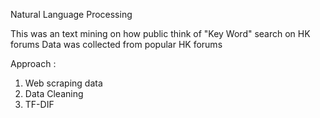 Natural Language Processing

This was an text mining on how public think of "Key Word" search on HK forums
Data was collected from popular HK forums


Approach :

1. Web scraping data 
2. Data Cleaning
3. TF-DIF
